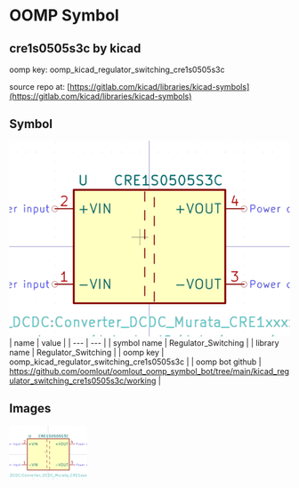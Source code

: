 # OOMP Symbol  
## cre1s0505s3c  by kicad  
  
oomp key: oomp_kicad_regulator_switching_cre1s0505s3c  
  
source repo at: [https://gitlab.com/kicad/libraries/kicad-symbols](https://gitlab.com/kicad/libraries/kicad-symbols)  
## Symbol  
  
[![working.png](working_600.png)](working.png)  
| name | value | 
| --- | --- | 
| symbol name | Regulator_Switching | 
| library name | Regulator_Switching | 
| oomp key | oomp_kicad_regulator_switching_cre1s0505s3c | 
| oomp bot github | https://github.com/oomlout/oomlout_oomp_symbol_bot/tree/main/kicad_regulator_switching_cre1s0505s3c/working | 
## Images  
  
[![working.png](working_140.png)](working.png)  
